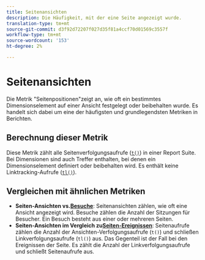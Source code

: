 ```yaml
---
title: Seitenansichten
description: Die Häufigkeit, mit der eine Seite angezeigt wurde.
translation-type: tm+mt
source-git-commit: d3f92d72207f027d35f81a4ccf70d01569c3557f
workflow-type: tm+mt
source-wordcount: '153'
ht-degree: 2%

---
```



# Seitenansichten

Die Metrik &quot;Seitenpositionen&quot;zeigt an, wie oft ein bestimmtes Dimensionselement auf einer Ansicht festgelegt oder beibehalten wurde. Es handelt sich dabei um eine der häufigsten und grundlegendsten Metriken in Berichten.

## Berechnung dieser Metrik

Diese Metrik zählt alle Seitenverfolgungsaufrufe ([`t()`](/help/implement/vars/functions/t-method.md)) in einer Report Suite. Bei Dimensionen sind auch Treffer enthalten, bei denen ein Dimensionselement definiert oder beibehalten wird. Es enthält keine Linktracking-Aufrufe ([`tl()`](/help/implement/vars/functions/tl-method.md)).

## Vergleichen mit ähnlichen Metriken

* **Seiten-Ansichten vs.[Besuche](visits.md)**: Seitenansichten zählen, wie oft eine Ansicht angezeigt wird. Besuche zählen die Anzahl der Sitzungen für Besucher. Ein Besuch besteht aus einer oder mehreren Seiten.
* **Seiten-Ansichten im Vergleich zu[Seiten-Ereignissen](page-events.md)**: Seitenaufrufe zählen die Anzahl der Ansichten-Verfolgungsaufrufe (`t()`) und schließen Linkverfolgungsaufrufe (`tl()`) aus. Das Gegenteil ist der Fall bei den Ereignissen der Seite. Es zählt die Anzahl der Linkverfolgungsaufrufe und schließt Seitenaufrufe aus.